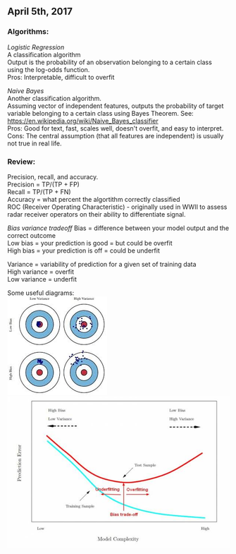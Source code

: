 ## April 5th, 2017

### Algorithms:
_Logistic Regression_  
A classification algorithm   
Output is the probability of an observation belonging to a certain class using the log-odds function.   
Pros: Interpretable, difficult to overfit

_Naive Bayes_   
Another classification algorithm.  
Assuming vector of independent features, outputs the probability of target variable belonging to a certain class using Bayes Theorem. 
See: https://en.wikipedia.org/wiki/Naive_Bayes_classifier   
Pros: Good for text, fast, scales well, doesn't overfit, and easy to interpret.   
Cons: The central assumption (that all features are independent) is usually not true in real life.

### Review:  
Precision, recall, and accuracy.   
Precision = TP/(TP + FP)    
Recall = TP/(TP + FN)    
Accuracy = what percent the algortithm correctly classified    
ROC (Receiver Operating Characteristic) - originally used in WWII to assess radar receiver operators on their ability to differentiate signal. 

_Bias variance tradeoff_
Bias = difference between your model output and the correct outcome   
Low bias = your prediction is good = but could be overfit   
High bias = your prediction is off = could be underfit   

Variance = variability of prediction for a given set of training data   
High variance = overfit    
Low variance = underfit    

Some useful diagrams:   
![diagram 1](../images/bias_variance.jpeg)   
![diagram 2](../images/model_complexity_error_training_test.jpg)
